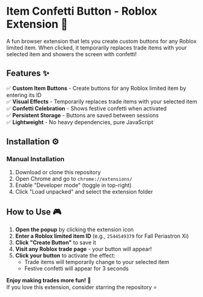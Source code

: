 # **Item Confetti Button - Roblox Extension** 🎉

A fun browser extension that lets you create custom buttons for any Roblox limited item. When clicked, it temporarily replaces trade items with your selected item and showers the screen with confetti!

## **Features** ✨

✅ **Custom Item Buttons** - Create buttons for any Roblox limited item by entering its ID  
✅ **Visual Effects** - Temporarily replaces trade items with your selected item  
✅ **Confetti Celebration** - Shows festive confetti when activated  
✅ **Persistent Storage** - Buttons are saved between sessions  
✅ **Lightweight** - No heavy dependencies, pure JavaScript  

## **Installation** ⚙️

### **Manual Installation**
1. Download or clone this repository
2. Open Chrome and go to `chrome://extensions/`
3. Enable "Developer mode" (toggle in top-right)
4. Click "Load unpacked" and select the extension folder

## **How to Use** 🎮

1. **Open the popup** by clicking the extension icon
2. **Enter a Roblox limited item ID** (e.g., `2544549379` for Fall Periastron Xi)
3. **Click "Create Button"** to save it
4. **Visit any Roblox trade page** - your button will appear!
5. **Click your button** to activate the effect:
   - Trade items will temporarily change to your selected item
   - Festive confetti will appear for 3 seconds

**Enjoy making trades more fun!** 🎊  
If you love this extension, consider starring the repository ⭐
